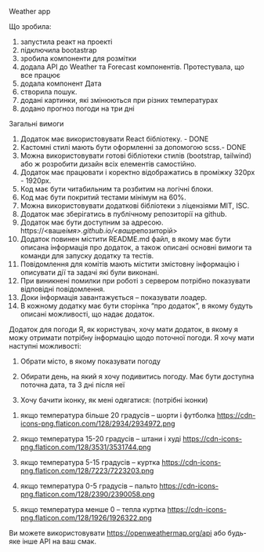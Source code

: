 Weather app

Що зробила:

1. запустила реакт на проекті
2. підключила bootastrap
3. зробила компоненти для розмітки
4. додала API до Weather та Forecast компонентів. Протестувала, що все працює
5. додала компонент Дата
6. створила пошук.
7. додані картинки, які змінюються при різних температурах
8. додано прогноз погоди на три дні



Загальні вимоги

1. Додаток має використовувати React бібліотеку. - DONE
2. Кастомні стилі мають бути оформленні за допомогою scss.- DONE
3. Можна використовувати готові бібліотеки стилів (bootstrap, tailwind) або ж
   розробити дизайн всіх елементів самостійно.
4. Додаток має працювати і коректно відображатись в проміжку 320px - 1920px.
5. Код має бути читабильним та розбитим на логічні блоки.
6. Код має бути покритий тестами мінімум на 60%.
7. Можна використовувати додаткові бібліотеки з ліцензіями MIT, ISC.
8. Додаток має зберігатись в публічному репозиторії на github.
9. Додаток має бути доступним за адресою.
   https://<ваше*імя>.github.io/<ваш*репозиторій>
10. Додаток повинен містити README.md файл, в якому має бути описана інформація
    про додаток, а також описані основні вимоги та команди для запуску додатку та
    тестів.
11. Повідомлення для комітів мають містити змістовну інформацію і описувати дії та
    задачі які були виконані.
12. При виникнені помилки при роботі з сервером потрібно показувати відповідні
    повідомлення.
13. Доки інформація завантажується – показувати лоадер.
14. В кожному додатку має бути сторінка “про додаток”, в якому будуть описані
    можливості, що надає додаток.

Додаток для погоди
Я, як користувач, хочу мати додаток, в якому я можу отримати потрібну інформацію щодо
поточної погоди.
Я хочу мати наступні можливості:

1. Обрати місто, в якому показувати погоду
2. Обирати день, на який я хочу подивитись погоду. Має бути доступна поточна дата,
   та 3 дні після неї

3. Хочу бачити іконку, як мені одягатися: (потрібні іконки)

1) якщо температура більше 20 градусів – шорти і футболка
https://cdn-icons-png.flaticon.com/128/2934/2934972.png

2) якщо температура 15-20 градусів – штани і худі
https://cdn-icons-png.flaticon.com/128/3531/3531744.png

3) якщо температура 5-15 градусів – куртка
https://cdn-icons-png.flaticon.com/128/7223/7223203.png

4) якщо температура 0-5 градусів – пальто
https://cdn-icons-png.flaticon.com/128/2390/2390058.png

5) якщо температура менше 0 – тепла куртка
https://cdn-icons-png.flaticon.com/128/1926/1926322.png


Ви можете використовувати https://openweathermap.org/api або будь-яке інше API на ваш
смак.

